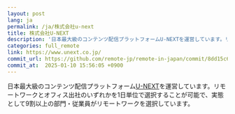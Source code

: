 ```yaml
---
layout: post
lang: ja
permalink: /ja/株式会社u-next
title: 株式会社U-NEXT
description: '日本最大級のコンテンツ配信プラットフォームU-NEXTを運営しています。リモートワークとオフィス出社のいずれかを1日単位で選択することが可能で、実態として9割以上の部門・従業員がリモートワークを選択しています。'
categories: full_remote
link: https://www.unext.co.jp/
commit_url: https://github.com/remote-jp/remote-in-japan/commit/8dd15c6541c5da207838c2c8922ad8f8be004737
commit_at:  2025-01-10 15:56:05 +0900
---
```


<p>日本最大級のコンテンツ配信プラットフォーム<a href="https://video.unext.jp">U-NEXT</a>を運営しています。リモートワークとオフィス出社のいずれかを1日単位で選択することが可能で、実態として9割以上の部門・従業員がリモートワークを選択しています。</p>
